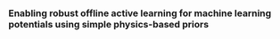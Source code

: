 ### Enabling robust offline active learning for machine learning potentials using simple physics-based priors

